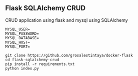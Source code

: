 ## Flask SQLAlchemy CRUD

CRUD application using flask and mysql using SQLAlchemy



```
MYSQL_USER=
MYSQL_PASSWORD=
MYSQL_DATABASE=
MYSQL_HOST=
MYSQL_PORT=
```

```
git clone https://github.com/grosalestintaya/docker-flask
cd flask-sqlalchemy-crud
pip install -r requirements.txt
python index.py
```

